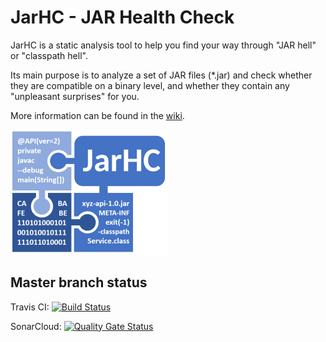 # JarHC - JAR Health Check

JarHC is a static analysis tool to help you find your way through "JAR hell" or "classpath hell".

Its main purpose is to analyze a set of JAR files (\*.jar) and check whether they are compatible on a binary level, and whether they contain any "unpleasant surprises" for you.

More information can be found in the [wiki](https://github.com/smarkwal/jarhc/wiki).

![JarHC Logo](https://github.com/smarkwal/jarhc/blob/master/src/site/images/jarhc-logo.png?raw=true)

## Master branch status

Travis CI: [![Build Status](https://travis-ci.com/smarkwal/jarhc.svg?branch=master)](https://travis-ci.com/smarkwal/jarhc)

SonarCloud: [![Quality Gate Status](https://sonarcloud.io/api/project_badges/measure?project=smarkwal_jarhc&metric=alert_status)](https://sonarcloud.io/dashboard?id=smarkwal_jarhc)